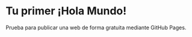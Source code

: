 <h1>Tu primer ¡Hola Mundo!</h1>
Prueba para publicar una web de forma gratuita mediante GitHub Pages.

